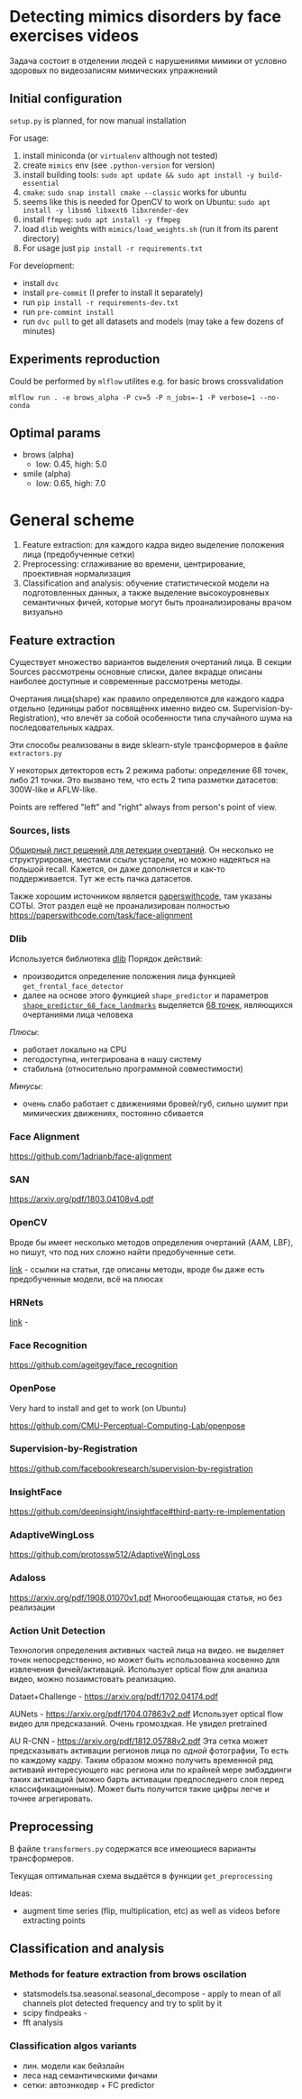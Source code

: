 # Detecting mimics disorders by face exercises videos

Задача состоит в отделении людей с нарушениями мимики от условно здоровых по видеозаписям мимических упражнений

## Initial configuration

`setup.py` is planned, for now manual installation

For usage:
1. install miniconda (or `virtualenv` although not tested)
2. create `mimics` env (see `.python-version` for version)
3. install building tools: `sudo apt update && sudo apt install -y build-essential`
4. `cmake`: `sudo snap install cmake --classic` works for ubuntu
5. seems like this is needed for OpenCV to work on Ubuntu: `sudo apt install -y libsm6 libxext6 libxrender-dev`
6. install `ffmpeg`: `sudo apt install -y ffmpeg`
7. load `dlib` weights with `mimics/load_weights.sh` (run it from its parent directory)
8. For usage just `pip install -r requirements.txt`

For development:
* install `dvc`
* install `pre-commit` (I prefer to install it separately)
* run `pip install -r requirements-dev.txt`
* run `pre-commint install`
* run `dvc pull` to get all datasets and models (may take a few dozens of minutes)

## Experiments reproduction

Could be performed by `mlflow` utilites e.g. for basic brows crossvalidation

`mlflow run . -e brows_alpha -P cv=5 -P n_jobs=-1 -P verbose=1 --no-conda`

## Optimal params
* brows (alpha)
  * low: 0.45, high: 5.0
* smile (alpha)
  * low: 0.65, high: 7.0

# General scheme

1. Feature extraction: для каждого кадра видео выделение положения лица (предобученные сетки)
2. Preprocessing: сглаживание во времени, центрирование, проективная нормализация
3. Classification and analysis: обучение статистической модели на подготовленных данных, а также выделение высокоуровневых семантичных фичей, которые могут быть проанализированы врачом визуально

## Feature extraction

Существует множество вариантов выделения очертаний лица. В секции Sources рассмотрены основные списки, далее вкрадце описаны наиболее доступные и современные рассмотрены методы.

Очертания лица(shape) как правило определяются для каждого кадра отдельно (единицы работ посвящённх именно видео см. Supervision-by-Registration), что влечёт за собой особенности типа случайного шума на последовательных кадрах.

Эти способы реализованы в виде sklearn-style трансформеров в файле `extractors.py`

У некоторых детекторов есть 2 режима работы: определение 68 точек, либо 21 точки. Это вызвано тем, что есть 2 типа разметки датасетов: 300W-like и AFLW-like.

Points are reffered "left" and "right" always from person's point of view.

### Sources, lists

[Обширный лист решений для детекции очертаний](https://github.com/mrgloom/Face-landmarks-detection-benchmark). Он несколько не структурирован, местами ссыли устарели, но можно надеяться на большой recall. Кажется, он даже дополняется и как-то поддерживается. Тут же есть пачка датасетов.

Также хорошим источником является [paperswithcode](https://paperswithcode.com/task/facial-landmark-detection), там указаны СОТЫ. Этот раздел ещё не проанализирован полностью https://paperswithcode.com/task/face-alignment

### Dlib

Используется библиотека [dlib](https://github.com/davisking/dlib)
Порядок действий:
* производится определение положения лица функцией `get_frontal_face_detector`
* далее на основе этого функцией `shape_predictor` и параметров [`shape_predictor_68_face_landmarks`](https://github.com/davisking/dlib-models) выделяется [68 точек](https://ibug.doc.ic.ac.uk/resources/facial-point-annotations/), являющихся очертаниями лица человека

*Плюсы*:
- работает локально на CPU
- легодоступна, интегрирована в нашу систему
- стабильна (относительно программной совместимости)

*Минусы*:
- очень слабо работает с движениями бровей/губ, сильно шумит при мимических движениях, постоянно сбивается

### Face Alignment

https://github.com/1adrianb/face-alignment

### SAN

https://arxiv.org/pdf/1803.04108v4.pdf

### OpenCV

Вроде бы имеет несколько методов определения очертаний (AAM, LBF), но пишут, что под них сложно найти предобученные сети.

[link](https://github.com/kurnianggoro/GSOC2017) - ссылки на статьи, где описаны методы, вроде бы даже есть предобученные модели, всё на плюсах

### HRNets

[link](https://github.com/HRNet/HRNet-Facial-Landmark-Detection) -

### Face Recognition

https://github.com/ageitgey/face_recognition

### OpenPose

Very hard to install and get to work (on Ubuntu)

https://github.com/CMU-Perceptual-Computing-Lab/openpose

### Supervision-by-Registration

https://github.com/facebookresearch/supervision-by-registration

### InsightFace

https://github.com/deepinsight/insightface#third-party-re-implementation

### AdaptiveWingLoss

https://github.com/protossw512/AdaptiveWingLoss

### Adaloss

https://arxiv.org/pdf/1908.01070v1.pdf
Многообещающая статья, но без реализации

### Action Unit Detection

Технология определения активных частей лица на видео. не выделяет точек непосредственно, но может быть использованна косвенно для извлечения фичей/активаций.
Использует optical flow для анализа видео, можно позаимстовать реализацию.

Dataet+Challenge - https://arxiv.org/pdf/1702.04174.pdf

AUNets - https://arxiv.org/pdf/1704.07863v2.pdf
Использует optical flow видео для предсказаний. Очень громоздкая. Не увидел pretrained

AU R-CNN - https://arxiv.org/pdf/1812.05788v2.pdf
Эта сетка может предсказывать активации регионов лица по _одной_ фотографии, То есть по каждому кадру. Таким образом можно получить временной ряд активаий интересующего нас региона или по крайней мере эмбэддинги таких активаций (можно барть активации предпоследнего слоя перед классификационным). Может быть получится такие цифры легче и точнее агрегировать.

## Preprocessing

В файле `transformers.py` содержатся все имеющиеся варианты трансформеров.

Текущая оптимальная схема выдаётся в функции `get_preprocessing`

Ideas:
* augment time series (flip, multiplication, etc) as well as videos before extracting points

## Classification and analysis

### Methods for feature extraction from brows oscilation

* statsmodels.tsa.seasonal.seasonal_decompose - apply to mean of all channels
    plot detected frequency and try to split by it
* scipy findpeaks -
* fft analysis

### Classification algos variants

* лин. модели как бейзлайн
* леса над семантическими фичами
* сетки: автоэнкодер + FC predictor
